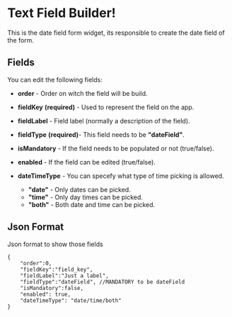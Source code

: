 
# Text Field Builder!

This is the date field form widget, its responsible to create the date field of the form.

## Fields

You can edit the following fields:

- **order** - Order on witch the field will be build.

- **fieldKey** **(required)** - Used to represent the field on the app.

- **fieldLabel** - Field label (normally a description of the field).

- **fieldType** **(required)**- This field needs to be **"dateField"**.

- **isMandatory** - If the field needs to be populated or not (true/false).

- **enabled** - If the field can be edited (true/false).

- **dateTimeType** - You can specefy what type of time picking is allowed. 
	- **"date"** - Only dates can be picked.
	- **"time"** - Only day times can be picked.
	- **"both"** - Both date and time can be picked.

## Json Format

Json format to show those fields

    {
	    "order":0,
	    "fieldKey":"field_key",
	    "fieldLabel":"Just a label",
	    "fieldType":"dateField", //MANDATORY to be dateField
	    "isMandatory":false,
	    "enabled": true,
		"dateTimeType": "date/time/both"
    }

